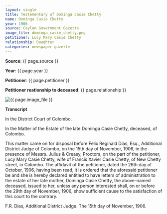 ```yaml
---
layout: single
title: Testementary of Dominga Casie Chetty
name: Dominga Casie Chetty
year: 1906
source: Ceylon Government Gazette
image_file: dominga_casie_chetty.png
petitioner: Lucy Mary Casie Chetty
relationship: Daughter
categories: newspaper gazette
---
```




  **Source**: {{ page.source }}

  **Year**: {{ page.year }}

  **Petitioner**: {{ page.petitioner }}

  **Petitioner reationship to deceased**: {{ page.relationship }} 

 <img src="/family-history/assets/images/gazette/{{ page.image_file }}" alt="{{ page.image_file }}">

 **Transcript** 

In the District Court of Colombo.

In the Matter of the Estate of the late Dominga Casie Chetty, deceased, of Colombo.

This matter came on for disposal before Felix Reginald Dias, Esq., Additional District Judge of Colombo, on the 15th day of November, 1906, in the presence of Messrs. Julius & Creasy, Proctors, on the part of the petitioner, Lucy Mary Casie Chetty, wife of Francis Xavier Casie Chetty, of New Chetty street, in Colombo. The affidavit of the petitioner, dated the 26th day of October, 1906, having been read, it is ordered that the aforesaid petitioner be and she is hereby declared entitled to have letters of administration to the estate of her late mother, Dominga Casie Chetty, the above-named deceased, issued to her, unless any person interested shall, on or before the 29th day of November, 1906, show sufficient cause to the satisfaction of this court to the contrary.

F.R. Dias, Additional District Judge.
The 15th day of November, 1906.